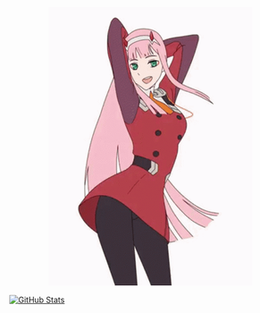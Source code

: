 <p align="center">
    <a href=""><img src="down_bad.gif" alt=""></a>
</p>

[![GitHub Stats](https://github-readme-stats.vercel.app/api?username=photosensory&show_icons=true&line_height=27&theme=dark&hide_border=true&card_width=495)](https://github.com/anuraghazra/github-readme-stats)